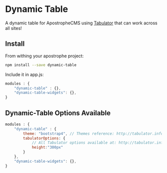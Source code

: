 # Dynamic Table
A dynamic table for ApostropheCMS using [Tabulator](http://tabulator.info/) that can work across all sites!

## Install
From withing your apostrophe project:
```bash
npm install --save dynamic-table
```

Include it in app.js:
```js
modules : {
    "dynamic-table" : {},
    "dynamic-table-widgets": {},
}
```

## Dynamic-Table Options Available
```js
modules : {
    "dynamic-table" : {
        theme: "bootstrap4", // Themes reference: http://tabulator.info/docs/4.5/theme
        tabulatorOptions: {
            // All Tabulator options available at: http://tabulator.info/docs/4.5/options
            height:"300px"
        }
    },
    "dynamic-table-widgets": {},
}
```